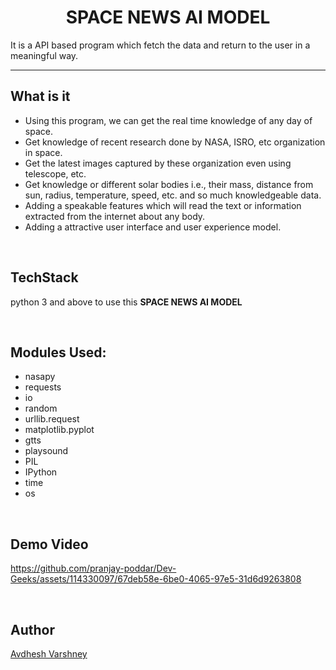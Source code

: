 <h1 align="center">SPACE NEWS AI MODEL</h1>

It is a API based program which fetch the data and return to the user in a meaningful way.
_______________________________________________________________________

## What is it

- Using this program, we can get the real time knowledge of any day of space.
- Get knowledge of recent research done by NASA, ISRO, etc organization in space.
- Get the latest images captured by these organization even using telescope, etc.
- Get knowledge or different solar bodies i.e., their mass, distance from sun, radius, temperature, speed, etc. and so much knowledgeable data.
- Adding a speakable features which will read the text or information extracted from the internet about any body.
- Adding a attractive user interface and user experience model.

<br>

## TechStack

python 3 and above to use this **SPACE NEWS AI MODEL**

<br>

## Modules Used:

- nasapy
- requests
- io
- random
- urllib.request
- matplotlib.pyplot
- gtts
- playsound
- PIL
- IPython
- time
- os


<br>

## Demo Video

https://github.com/pranjay-poddar/Dev-Geeks/assets/114330097/67deb58e-6be0-4065-97e5-31d6d9263808

<br>

## Author

[Avdhesh Varshney](https://github.com/Avdhesh-Varshney)

